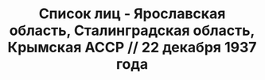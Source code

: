 ---
title: Список лиц - Ярославская область, Сталинградская область, Крымская АССР //
  22 декабря 1937 года
description: РГАСПИ, ф.17, т.5, оп.171, дело 413, лист 327
images:
- /disk/pictures/v05/17-171-413-327.jpg
- /disk/pictures/v05/17-171-413-328.jpg
- /disk/pictures/v05/17-171-413-329.jpg
- /disk/pictures/v05/17-171-413-330.jpg
- /disk/pictures/v05/17-171-413-331.jpg
- /disk/pictures/v05/17-171-413-332.jpg
---